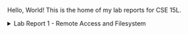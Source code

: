 Hello, World! This is the home of my lab reports for CSE 15L.

<details>
  <summary>Lab Report 1 - Remote Access and Filesystem</summary>

  ## cd
  ### No Arguments:
  - ![Screenshot](https://github.com/Minater247/cse-15l-lab-reports/blob/main/assets/45747191/f8eff158-274a-4b4f-98c9-f7b4fc86b953.png)

  - Working directory at runtime: `/home` (ended at `/home`)
  - The command was not given any arguments, and therefore made no changes and simply returned without output.
  - The output is not an error.
  ### Path to Directory:
  - ![Screenshot](https://github.com/Minater247/cse-15l-lab-reports/blob/main/assets/45747191/e024b8e1-01b2-46fc-8948-091aeae8ce72.png)

  - Working directory at runtime: `/` (ended at `/home`)
  - The command took the directory and expanded the home marker `~` to user `sahara`'s home directory, `/home`. It then changed the working directory to that location, and did not output anything - the only change in view being that the next terminal prompt had the directory as `~` rather than `/`.
  - The output is not an error.
  ### Path to File:
  - ![Screenshot](https://github.com/Minater247/cse-15l-lab-reports/blob/main/assets/45747191/c461d977-faa0-48f4-85b6-b00fb406d45f.png)

  - Working directory at runtime: `/home`
  - The command took the file, saw that it was not a directory, and knew this was not possible. It proceeded to output that it could not continue.
  - The output was an error, as `bash` (the shell) reported that `cd` (the command) failed to set the working directory (which must be a directory) to a non-directory file descriptor.
  
  ## ls
  ### No Arguments:
  - ![Screenshot](https://github.com/Minater247/cse-15l-lab-reports/blob/main/assets/45747191/275cb881-3685-45f7-bd57-8dd34816b53f.png)

  - Working directory at runtime: `/home`
  - The command printed a list of the directories within the working directory. In this case, I have only cloned a single directory, which is present as lecture1.
  - The output is not an error.
    <br>
  ### Path to Directory:
  - ![Screenshot](https://github.com/Minater247/cse-15l-lab-reports/blob/main/assets/45747191/c9acf49c-e282-4c6e-ae17-a9fc8e98508e.png)

  - Working directory at runtime: `/home`
  - The command printed the contents of the given directory (and will print all directories given, if multiple, separated by spaces). In this case, various system directories are present at the root, such as `/bin` (executables), `/mnt` (drives) and `/dev` (devices).
  - The output is not an error.
    <br>
  ### Path to File:
  - ![Screenshot](https://github.com/Minater247/cse-15l-lab-reports/blob/main/assets/45747191/a6d69c9c-bbc0-40cb-a88e-7a5695366493.png)

  - Working directory at runtime: `/home`
  - The command printed the path to the file. It did not print the contents of the file, or any information about the file.
  - The output is not an error.
  
  ## cat
  ### No Arguments:
  - ![Screenshot](https://github.com/Minater247/cse-15l-lab-reports/blob/main/assets/45747191/966dfc0a-2454-4b4e-a62a-0f04ab80826b.png)

  - Working directory at runtime: `/home`
  - The command tries to read from the stream `stdin`, which in this case points to the terminal. All characters typed are echoed when a newline is given, as I'm guessing the internal representation when reading this is using some form of readLine().
  - The output is not an error.
  ### Path to Directory:
  - ![Screenshot](https://github.com/Minater247/cse-15l-lab-reports/blob/main/assets/45747191/0b55fed0-7d8e-492a-ada9-a59f80069866.png)

  - Working directory at runtime: `/home`
  - The command failed to read the contents of the given file descriptor, as it pointed to a directory and was invalid. This would be an application of `ls`, which would internally use `fopendir` rather than `fopen`, which would properly read a directory.
  - The output is an error, as it did not output any contents and simply said that it was a directory (which is invalid input for `cat`.
  ### Path to File:
  - ![Screenshot](https://github.com/Minater247/cse-15l-lab-reports/blob/main/assets/45747191/7fb7c1bf-026a-4819-8e29-735c4acd1bc2.png)

  - Working directory at runtime: `/home`
  - The command output the contents of the file. Notably, without the trailing newline flag, the shell prefix showed up on the same line as the last bracket!
  - The output is not an error.
</details>

